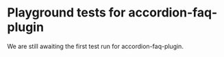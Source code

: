 # Playground tests for accordion-faq-plugin
We are still awaiting the first test run for accordion-faq-plugin.
